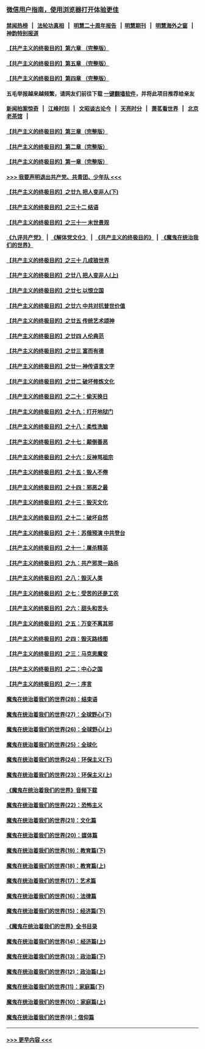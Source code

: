 ### [微信用户指南，使用浏览器打开体验更佳](https://github.com/gfw-breaker/banned-news1/blob/master/indexes/wechat-guide.md?t=0)
#### [禁闻热榜](热点新闻.md?t=0)  &nbsp;&nbsp;|&nbsp;&nbsp; [法轮功真相](https://github.com/gfw-breaker/truth/blob/master/README.md?t=0) &nbsp;&nbsp;|&nbsp;&nbsp; [明慧二十周年报告](https://github.com/gfw-breaker/mh-reports/blob/master/README.md?t=0) &nbsp;&nbsp;|&nbsp;&nbsp;[明慧期刊](https://github.com/gfw-breaker/mh-qikan) &nbsp;&nbsp;|&nbsp;&nbsp; [明慧海外之窗](https://github.com/gfw-breaker/mh-news/blob/master/README.md?t=0) &nbsp;&nbsp;|&nbsp;&nbsp; [神韵特别报道](https://github.com/gfw-breaker/mh-news/blob/master/shenyun.md?t=0)
#### [【共产主义的终极目的】第六章 （完整版）](../pages/nsc422/n11428913.md?t=02142144) 
#### [【共产主义的终极目的】第五章 （完整版）](../pages/nsc422/n11428912.md?t=02142144) 
#### [【共产主义的终极目的】第四章 （完整版）](../pages/nsc422/n11428907.md?t=02142144) 
#### 五毛举报越来越频繁，请网友们前往下载 [一键翻墙软件](https://github.com/gfw-breaker/ssr-accounts)，并将此项目推荐给亲友
#### [新闻拍案惊奇](https://github.com/gfw-breaker/banned-news1/blob/master/pages/link4.md) &nbsp;&nbsp;|&nbsp;&nbsp; [江峰时刻](https://github.com/gfw-breaker/banned-news1/blob/master/pages/link4.md) &nbsp;&nbsp;|&nbsp;&nbsp; [文昭谈古论今](https://github.com/gfw-breaker/banned-news1/blob/master/pages/link4.md) &nbsp;&nbsp;|&nbsp;&nbsp; [天亮时分](https://github.com/gfw-breaker/banned-news1/blob/master/pages/link4.md) &nbsp;&nbsp;|&nbsp;&nbsp; [萧茗看世界](https://github.com/gfw-breaker/banned-news1/blob/master/pages/link4.md) &nbsp;&nbsp;|&nbsp;&nbsp; [北京老茶馆](https://github.com/gfw-breaker/banned-news1/blob/master/pages/link4.md) &nbsp;&nbsp;|&nbsp;&nbsp; 
#### [【共产主义的终极目的】第三章（完整版）](../pages/nsc422/n11428848.md?t=02142144) 
#### [【共产主义的终极目的】第二章（完整版）](../pages/nsc422/n11428831.md?t=02142144) 
#### [【共产主义的终极目的】第一章（完整版）](../pages/nsc422/n11417651.md?t=02142144) 
#### [>>> 我要声明退出共产党、共青团、少年队 <<<](https://github.com/begood0513/goodnews/blob/master/quit/letter.md) 
#### [【共产主义的终极目的】之廿九 把人变非人(下)](../pages/nsc422/n11344140.md?t=02142144) 
#### [【共产主义的终极目的】之三十二 结语](../pages/nsc422/n11360535.md?t=02142144) 
#### [【共产主义的终极目的】之三十一 末世景观](../pages/nsc422/n11351129.md?t=02142144) 
#### [《九评共产党》](https://github.com/begood0513/9ping.md/blob/master/README.md) &nbsp;|&nbsp; [《解体党文化》](../../../../jtdwh.md/blob/master/README.md)  &nbsp;|&nbsp; [《共产主义的终极目的》](../../../../gczydzjmd.md/blob/master/README.md) &nbsp;|&nbsp; [《魔鬼在统治我们的世界》](../../../../mgztzwmdsj.md/blob/master/README.md) 
#### [【共产主义的终极目的】之三十 几成狼世界](../pages/nsc422/n11348280.md?t=02142144) 
#### [【共产主义的终极目的】之廿八 把人变非人(上)](../pages/nsc422/n11340492.md?t=02142144) 
#### [【共产主义的终极目的】之廿七 以恨立国](../pages/nsc422/n11336944.md?t=02142144) 
#### [【共产主义的终极目的】之廿六 中共对抗普世价值](../pages/nsc422/n11324785.md?t=02142144) 
#### [【共产主义的终极目的】之廿五 传统艺术颂神](../pages/nsc422/n11296396.md?t=02142144) 
#### [【共产主义的终极目的】之廿四 人伦典范](../pages/nsc422/n11296397.md?t=02142144) 
#### [【共产主义的终极目的】之廿三 富而有德](../pages/nsc422/n11283598.md?t=02142144) 
#### [【共产主义的终极目的】之廿一 神传语言文字](../pages/nsc422/n11263265.md?t=02142144) 
#### [【共产主义的终极目的】之廿二 破坏修炼文化](../pages/nsc422/n11245728.md?t=02142144) 
#### [【共产主义的终极目的】之二十：偷天换日](../pages/nsc422/n11238846.md?t=02142144) 
#### [【共产主义的终极目的】之十九：打开地狱门](../pages/nsc422/n11206376.md?t=02142144) 
#### [【共产主义的终极目的】之十八：柔性洗脑](../pages/nsc422/n11199994.md?t=02142144) 
#### [【共产主义的终极目的】之十七：颠倒善恶](../pages/nsc422/n11179782.md?t=02142144) 
#### [【共产主义的终极目的】之十六：反神骂祖宗](../pages/nsc422/n11166798.md?t=02142144) 
#### [【共产主义的终极目的】之十五：毁人不倦](../pages/nsc422/n11166792.md?t=02142144) 
#### [【共产主义的终极目的】之十四：邪恶之最](../pages/nsc422/n11150249.md?t=02142144) 
#### [【共产主义的终极目的】之十三：毁灭文化](../pages/nsc422/n11135227.md?t=02142144) 
#### [【共产主义的终极目的】之十二：破坏自然](../pages/nsc422/n11135214.md?t=02142144) 
#### [【共产主义的终极目的】之十：苏俄预演 中共登台](../pages/nsc422/n11118424.md?t=02142144) 
#### [【共产主义的终极目的】之十一：屠杀精英](../pages/nsc422/n11118442.md?t=02142144) 
#### [【共产主义的终极目的】之九：共产邪灵一路杀](../pages/nsc422/n11114139.md?t=02142144) 
#### [【共产主义的终极目的】之八：毁灭人类](../pages/nsc422/n11108503.md?t=02142144) 
#### [【共产主义的终极目的】之七：受苦的还是工农](../pages/nsc422/n11101809.md?t=02142144) 
#### [【共产主义的终极目的】之六：甜头和苦头](../pages/nsc422/n11096971.md?t=02142144) 
#### [【共产主义的终极目的】之五：万变不离其邪](../pages/nsc422/n11091285.md?t=02142144) 
#### [【共产主义的终极目的】之四：毁灭路线图](../pages/nsc422/n11086284.md?t=02142144) 
#### [【共产主义的终极目的】之三：马克思魔变](../pages/nsc422/n11061941.md?t=02142144) 
#### [【共产主义的终极目的】之二：中心之国](../pages/nsc422/n11047728.md?t=02142144) 
#### [【共产主义的终极目的】之一：序言](../pages/nsc422/n11086077.md?t=02142144) 
#### [魔鬼在统治着我们的世界(28)：结束语](../pages/nsc422/n10936246.md?t=02142144) 
#### [魔鬼在统治着我们的世界(27)：全球野心(下)](../pages/nsc422/n10928319.md?t=02142144) 
#### [魔鬼在统治着我们的世界(26)：全球野心(上)](../pages/nsc422/n10900318.md?t=02142144) 
#### [魔鬼在统治着我们的世界(25)：全球化](../pages/nsc422/n10788205.md?t=02142144) 
#### [魔鬼在统治着我们的世界(24)：环保主义(下)](../pages/nsc422/n10695307.md?t=02142144) 
#### [魔鬼在统治着我们的世界(23)：环保主义(上)](../pages/nsc422/n10688613.md?t=02142144) 
#### [《魔鬼在统治着我们的世界》音频下载](../pages/nsc422/n10635553.md?t=02142144) 
#### [魔鬼在统治着我们的世界(22)：恐怖主义](../pages/nsc422/n10614727.md?t=02142144) 
#### [魔鬼在统治着我们的世界(21)：文化篇](../pages/nsc422/n10597706.md?t=02142144) 
#### [魔鬼在统治着我们的世界(20)：媒体篇](../pages/nsc422/n10586579.md?t=02142144) 
#### [魔鬼在统治着我们的世界(19)：教育篇(下)](../pages/nsc422/n10564808.md?t=02142144) 
#### [魔鬼在统治着我们的世界(18)：教育篇(上)](../pages/nsc422/n10526970.md?t=02142144) 
#### [魔鬼在统治着我们的世界(17)：艺术篇](../pages/nsc422/n10499093.md?t=02142144) 
#### [魔鬼在统治着我们的世界(16)：法律篇](../pages/nsc422/n10485969.md?t=02142144) 
#### [魔鬼在统治着我们的世界(15)：经济篇(下)](../pages/nsc422/n10469975.md?t=02142144) 
#### [《魔鬼在统治着我们的世界》全书目录](../pages/nsc422/n10464261.md?t=02142144) 
#### [魔鬼在统治着我们的世界(14)：经济篇(上)](../pages/nsc422/n10457370.md?t=02142144) 
#### [魔鬼在统治着我们的世界(13)：政治篇(下)](../pages/nsc422/n10448270.md?t=02142144) 
#### [魔鬼在统治着我们的世界(12)：政治篇(上)](../pages/nsc422/n10444576.md?t=02142144) 
#### [魔鬼在统治着我们的世界(11)：家庭篇(下)](../pages/nsc422/n10440961.md?t=02142144) 
#### [魔鬼在统治着我们的世界(10)：家庭篇(上)](../pages/nsc422/n10435448.md?t=02142144) 
#### [魔鬼在统治着我们的世界(9)：信仰篇](../pages/nsc422/n10432159.md?t=02142144) 

----
#### [ >>> 更早内容 <<< ](../indexes/nsc422-earlier.md)
